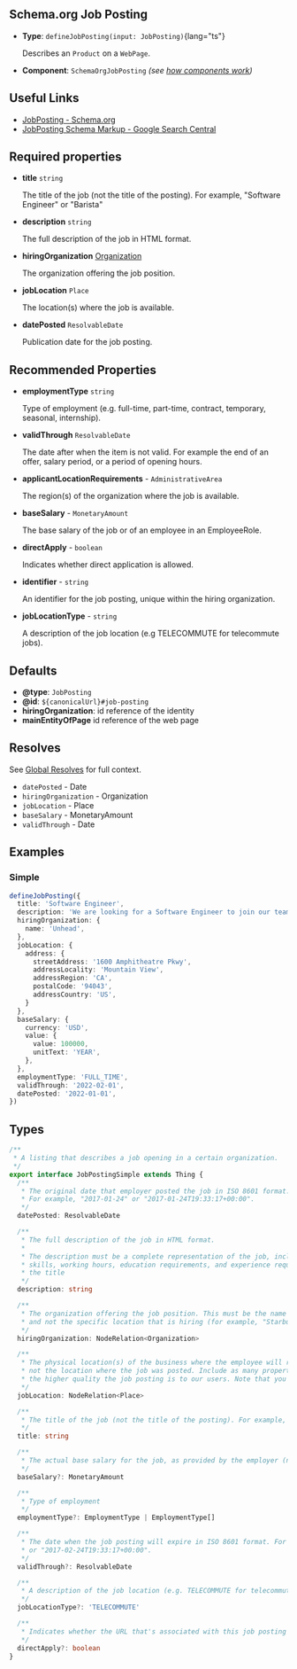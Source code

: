 ## Schema.org Job Posting

- **Type**: `defineJobPosting(input: JobPosting)`{lang="ts"}

  Describes an `Product` on a `WebPage`.

- **Component**: `SchemaOrgJobPosting` _(see [how components work](/schema-org/getting-started/vue-components))_

## Useful Links

- [JobPosting - Schema.org](https://schema.org/JobPosting)
- [JobPosting Schema Markup - Google Search Central](https://developers.google.com/search/docs/appearance/structured-data/job-posting)

## Required properties

- **title** `string`

  The title of the job (not the title of the posting). For example, "Software Engineer" or "Barista"


- **description**  `string`

  The full description of the job in HTML format.

- **hiringOrganization** [Organization](/schema-org/schema/organization)

  The organization offering the job position.

- **jobLocation** `Place`

  The location(s) where the job is available.

- **datePosted** `ResolvableDate`

  Publication date for the job posting.

## Recommended Properties

- **employmentType** `string`

  Type of employment (e.g. full-time, part-time, contract, temporary, seasonal, internship).

- **validThrough** `ResolvableDate`

  The date after when the item is not valid. For example the end of an offer, salary period, or a period of opening hours.

- **applicantLocationRequirements** - `AdministrativeArea`

  The region(s) of the organization where the job is available.

- **baseSalary** - `MonetaryAmount`

  The base salary of the job or of an employee in an EmployeeRole.

- **directApply** - `boolean`

  Indicates whether direct application is allowed.

- **identifier** - `string`

  An identifier for the job posting, unique within the hiring organization.

- **jobLocationType** - `string`

  A description of the job location (e.g TELECOMMUTE for telecommute jobs).

## Defaults

- **@type**: `JobPosting`
- **@id**: `${canonicalUrl}#job-posting`
- **hiringOrganization**: id reference of the identity
- **mainEntityOfPage** id reference of the web page

## Resolves

See [Global Resolves](/guide/getting-started/how-it-works#global-resolves) for full context.

- `datePosted` - Date
- `hiringOrganization` - Organization
- `jobLocation` - Place
- `baseSalary` - MonetaryAmount
- `validThrough` - Date

## Examples

### Simple

```ts
defineJobPosting({
  title: 'Software Engineer',
  description: 'We are looking for a Software Engineer to join our team to help us build Unhead.',
  hiringOrganization: {
    name: 'Unhead',
  },
  jobLocation: {
    address: {
      streetAddress: '1600 Amphitheatre Pkwy',
      addressLocality: 'Mountain View',
      addressRegion: 'CA',
      postalCode: '94043',
      addressCountry: 'US',
    }
  },
  baseSalary: {
    currency: 'USD',
    value: {
      value: 100000,
      unitText: 'YEAR',
    },
  },
  employmentType: 'FULL_TIME',
  validThrough: '2022-02-01',
  datePosted: '2022-01-01',
})
```

## Types

```ts
/**
 * A listing that describes a job opening in a certain organization.
 */
export interface JobPostingSimple extends Thing {
  /**
   * The original date that employer posted the job in ISO 8601 format.
   * For example, "2017-01-24" or "2017-01-24T19:33:17+00:00".
   */
  datePosted: ResolvableDate

  /**
   * The full description of the job in HTML format.
   *
   * The description must be a complete representation of the job, including job responsibilities, qualifications,
   * skills, working hours, education requirements, and experience requirements. The description can't be the same as
   * the title
   */
  description: string

  /**
   * The organization offering the job position. This must be the name of the company (for example, "Starbucks, Inc"),
   * and not the specific location that is hiring (for example, "Starbucks on Main Street").
   */
  hiringOrganization: NodeRelation<Organization>

  /**
   * The physical location(s) of the business where the employee will report to work (such as an office or worksite),
   * not the location where the job was posted. Include as many properties as possible. The more properties you provide,
   * the higher quality the job posting is to our users. Note that you must include the addressCountry property.
   */
  jobLocation: NodeRelation<Place>

  /**
   * The title of the job (not the title of the posting). For example, "Software Engineer" or "Barista"
   */
  title: string

  /**
   * The actual base salary for the job, as provided by the employer (not an estimate).
   */
  baseSalary?: MonetaryAmount

  /**
   * Type of employment
   */
  employmentType?: EmploymentType | EmploymentType[]

  /**
   * The date when the job posting will expire in ISO 8601 format. For example, "2017-02-24"
   * or "2017-02-24T19:33:17+00:00".
   */
  validThrough?: ResolvableDate

  /**
   * A description of the job location (e.g. TELECOMMUTE for telecommute jobs).
   */
  jobLocationType?: 'TELECOMMUTE'

  /**
   * Indicates whether the URL that's associated with this job posting enables direct application for the job.
   */
  directApply?: boolean
}
```
